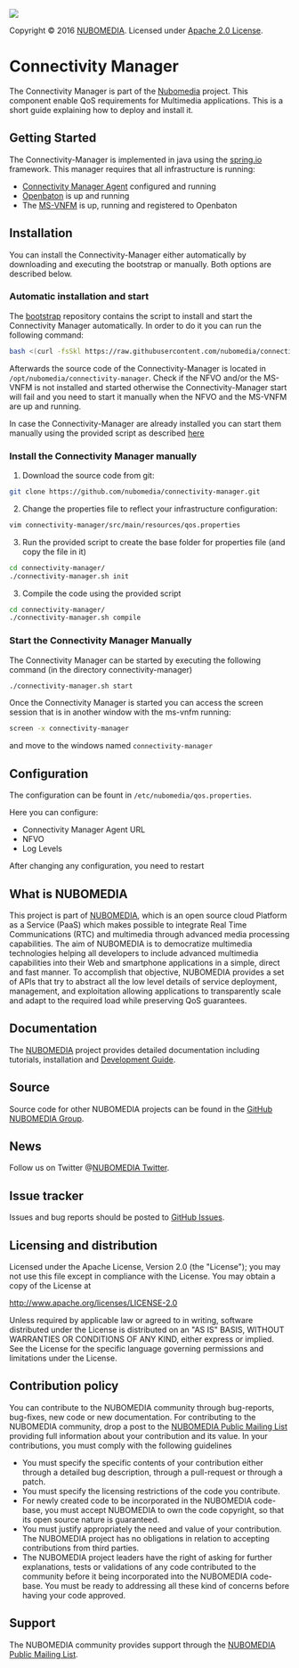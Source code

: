 [![][NUBOMEDIA Logo]][NUBOMEDIA]

Copyright © 2016 [NUBOMEDIA]. Licensed under [Apache 2.0 License].
# Connectivity Manager

The Connectivity Manager is part of the [Nubomedia](http://www.nubomedia.eu) project. This component enable QoS requirements for Multimedia applications.
This is a short guide explaining how to deploy and install it.

## Getting Started

The Connectivity-Manager is implemented in java using the [spring.io] framework. This manager requires that all infrastructure is running:

* [Connectivity Manager Agent][cma] configured and running
* [Openbaton][orchestrator] is up and running
* The [MS-VNFM][vnfm] is up, running and registered to Openbaton

## Installation

You can install the Connectivity-Manager either automatically by downloading and executing the bootstrap or manually.
Both options are described below.

### Automatic installation and start

The [bootstrap] repository contains the script to install and start the Connectivity Manager automatically.
In order to do it you can run the following command:

```bash
bash <(curl -fsSkl https://raw.githubusercontent.com/nubomedia/connectivity-manager/master/bootstrap)
```

Afterwards the source code of the Connectivity-Manager is located in `/opt/nubomedia/connectivity-manager`.
Check if the NFVO and/or the MS-VNFM is not installed and started otherwise the Connectivity-Manager start will fail and you need to start it manually when the NFVO and the MS-VNFM are up and running.

In case the Connectivity-Manager are already installed you can start them manually using the provided script as described [here](#start-the-connectivity-manager-manually)

### Install the Connectivity Manager manually

1. Download the source code from git:

```bash
git clone https://github.com/nubomedia/connectivity-manager.git
```

2. Change the properties file to reflect your infrastructure configuration:

```bash
vim connectivity-manager/src/main/resources/qos.properties
```

3. Run the provided script to create the base folder for properties file (and copy the file in it)

```bash
cd connectivity-manager/
./connectivity-manager.sh init
```

3. Compile the code using the provided script

```bash
cd connectivity-manager/
./connectivity-manager.sh compile
```

### Start the Connectivity Manager Manually

The Connectivity Manager can be started by executing the following command (in the directory connectivity-manager)

```bash
./connectivity-manager.sh start
```

Once the Connectivity Manager is started you can access the screen session that is in another window with the ms-vnfm running:

```bash
screen -x connectivity-manager
```
and move to the windows named `connectivity-manager`

## Configuration

The configuration can be fount in `/etc/nubomedia/qos.properties`.

Here you can configure:

* Connectivity Manager Agent URL
* NFVO
* Log Levels

After changing any configuration, you need to restart

What is NUBOMEDIA
-----------------

This project is part of [NUBOMEDIA], which is an open source cloud Platform as a
Service (PaaS) which makes possible to integrate Real Time Communications (RTC)
and multimedia through advanced media processing capabilities. The aim of
NUBOMEDIA is to democratize multimedia technologies helping all developers to
include advanced multimedia capabilities into their Web and smartphone
applications in a simple, direct and fast manner. To accomplish that objective,
NUBOMEDIA provides a set of APIs that try to abstract all the low level details
of service deployment, management, and exploitation allowing applications to
transparently scale and adapt to the required load while preserving QoS
guarantees.

Documentation
-------------

The [NUBOMEDIA] project provides detailed documentation including tutorials,
installation and [Development Guide].

Source
------

Source code for other NUBOMEDIA projects can be found in the [GitHub NUBOMEDIA
Group].

News
----

Follow us on Twitter @[NUBOMEDIA Twitter].

Issue tracker
-------------

Issues and bug reports should be posted to [GitHub Issues].

Licensing and distribution
--------------------------

Licensed under the Apache License, Version 2.0 (the "License"); you may not use
this file except in compliance with the License. You may obtain a copy of the
License at

http://www.apache.org/licenses/LICENSE-2.0

Unless required by applicable law or agreed to in writing, software distributed
under the License is distributed on an "AS IS" BASIS, WITHOUT WARRANTIES OR
CONDITIONS OF ANY KIND, either express or implied. See the License for the
specific language governing permissions and limitations under the License.

Contribution policy
-------------------

You can contribute to the NUBOMEDIA community through bug-reports, bug-fixes,
new code or new documentation. For contributing to the NUBOMEDIA community,
drop a post to the [NUBOMEDIA Public Mailing List] providing full information
about your contribution and its value. In your contributions, you must comply
with the following guidelines

* You must specify the specific contents of your contribution either through a
  detailed bug description, through a pull-request or through a patch.
* You must specify the licensing restrictions of the code you contribute.
* For newly created code to be incorporated in the NUBOMEDIA code-base, you
  must accept NUBOMEDIA to own the code copyright, so that its open source
  nature is guaranteed.
* You must justify appropriately the need and value of your contribution. The
  NUBOMEDIA project has no obligations in relation to accepting contributions
  from third parties.
* The NUBOMEDIA project leaders have the right of asking for further
  explanations, tests or validations of any code contributed to the community
  before it being incorporated into the NUBOMEDIA code-base. You must be ready
  to addressing all these kind of concerns before having your code approved.

Support
-------

The NUBOMEDIA community provides support through the [NUBOMEDIA Public Mailing List].

[orchestrator]:http://openbaton.github.io
[vnfm]:https://github.com/nubomedia/nubomedia-msvnfm
[cma]:https://github.com/nubomedia/connectivity-manager-agent.git
[spring.io]:https://spring.io/
[bootstrap]:https://raw.githubusercontent.com/nubomedia/connectivity-manager/master/bootstrap
[Apache 2.0 License]: https://www.apache.org/licenses/LICENSE-2.0.txt
[Development Guide]: http://nubomedia.readthedocs.org/
[GitHub Issues]: https://github.com/nubomedia/bugtracker/issues
[GitHub NUBOMEDIA Group]: https://github.com/nubomedia
[NUBOMEDIA Logo]: http://www.nubomedia.eu/sites/default/files/nubomedia_logo-small.png
[NUBOMEDIA Twitter]: https://twitter.com/nubomedia
[NUBOMEDIA Public Mailing list]: https://groups.google.com/forum/#!forum/nubomedia-dev
[NUBOMEDIA]: http://www.nubomedia.eu
[LICENSE]:./LICENSE
